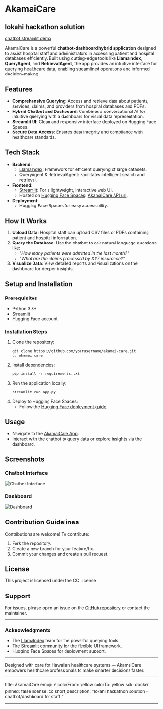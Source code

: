 # AkamaiCare

## lokahi hackathon solution

[chatbot streamlit demo](https://akamai-care.streamlit.app/)

AkamaiCare is a powerful **chatbot-dashboard hybrid application** designed to assist hospital staff and administrators in accessing patient and hospital databases efficiently. Built using cutting-edge tools like **LlamaIndex**, **QueryAgent**, and **RetrievalAgent**, the app provides an intuitive interface for querying healthcare data, enabling streamlined operations and informed decision-making.

## Features

- **Comprehensive Querying**: Access and retrieve data about patients, services, claims, and providers from hospital databases and PDFs.
- **Hybrid Chatbot and Dashboard**: Combines a conversational AI for intuitive querying with a dashboard for visual data representation.
- **Streamlit UI**: Clean and responsive interface deployed on Hugging Face Spaces.
- **Secure Data Access**: Ensures data integrity and compliance with healthcare standards.

## Tech Stack

- **Backend**:
  - [LlamaIndex](https://www.llamaindex.ai): Framework for efficient querying of large datasets.
  - QueryAgent & RetrievalAgent: Facilitates intelligent search and retrieval.
- **Frontend**:
  - [Streamlit](https://streamlit.io): For a lightweight, interactive web UI.
  - Hosted on [Hugging Face Spaces](https://huggingface.co/spaces): [AkamaiCare API url](https://oreonmayo-akamaicare.hf.space/chatbot/).
- **Deployment**:
  - Hugging Face Spaces for easy accessibility.

## How It Works

1. **Upload Data**: Hospital staff can upload CSV files or PDFs containing patient and hospital information.
2. **Query the Database**: Use the chatbot to ask natural language questions like:
   - _"How many patients were admitted in the last month?"_
   - _"What are the claims processed by XYZ insurance?"_
3. **Visualize Data**: View detailed reports and visualizations on the dashboard for deeper insights.

## Setup and Installation

### Prerequisites

- Python 3.8+
- Streamlit
- Hugging Face account

### Installation Steps

1. Clone the repository:
   ```bash
   git clone https://github.com/yourusername/akamai-care.git
   cd akamai-care
   ```
2. Install dependencies:
   ```bash
   pip install -r requirements.txt
   ```
3. Run the application locally:
   ```bash
   streamlit run app.py
   ```
4. Deploy to Hugging Face Spaces:
   - Follow the [Hugging Face deployment guide](https://huggingface.co/docs).

## Usage

- Navigate to the [AkamaiCare App](https://oreonmayo-akamaicare.hf.space/chatbot/).
- Interact with the chatbot to query data or explore insights via the dashboard.

## Screenshots

### Chatbot Interface

![Chatbot Interface](https://path-to-screenshot.com/chatbot.png)

### Dashboard

![Dashboard](https://path-to-screenshot.com/dashboard.png)

## Contribution Guidelines

Contributions are welcome! To contribute:

1. Fork the repository.
2. Create a new branch for your feature/fix.
3. Commit your changes and create a pull request.

## License

This project is licensed under the CC License

## Support

For issues, please open an issue on the [GitHub repository](https://github.com/yourusername/akamai-care/issues) or contact the maintainer.

---

### Acknowledgments

- The [LlamaIndex](https://www.llamaindex.ai) team for the powerful querying tools.
- The [Streamlit](https://streamlit.io) community for the flexible UI framework.
- Hugging Face Spaces for deployment support.

---

Designed with care for Hawaiian healthcare systems — AkamaiCare empowers healthcare professionals to make smarter decisions faster.

---

title: AkamaiCare
emoji: ⚡
colorFrom: yellow
colorTo: yellow
sdk: docker
pinned: false
license: cc
short_description: "lokahi hackathon solution - chatbot/dashboard for staff "

---
